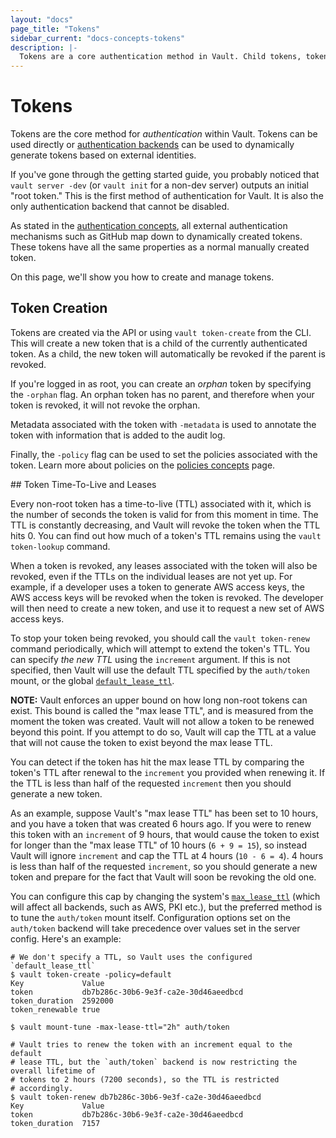 ```yaml
---
layout: "docs"
page_title: "Tokens"
sidebar_current: "docs-concepts-tokens"
description: |-
  Tokens are a core authentication method in Vault. Child tokens, token-based revocation, and more.
---
```


# Tokens

Tokens are the core method for _authentication_ within Vault. Tokens
can be used directly or [authentication backends](/docs/concepts/auth.html)
can be used to dynamically generate tokens based on external identities.

If you've gone through the getting started guide, you probably noticed that
`vault server -dev` (or `vault init` for a non-dev server) outputs an
initial "root token." This is the first method of authentication for Vault.
It is also the only authentication backend that cannot be disabled.

As stated in the [authentication concepts](/docs/concepts/auth.html),
all external authentication mechanisms such as GitHub map down to dynamically
created tokens. These tokens have all the same properties as a normal
manually created token.

On this page, we'll show you how to create and manage tokens.

## Token Creation

Tokens are created via the API or using `vault token-create` from the CLI.
This will create a new token that is a child of the currently authenticated
token. As a child, the new token will automatically be revoked if the parent
is revoked.

If you're logged in as root, you can create an _orphan_ token by
specifying the `-orphan` flag. An orphan token has no parent, and therefore
when your token is revoked, it will not revoke the orphan.

Metadata associated with the token with `-metadata` is used to annotate
the token with information that is added to the audit log.

Finally, the `-policy` flag can be used to set the policies associated
with the token. Learn more about policies on the
[policies concepts](/docs/concepts/policies.html) page.

<a name="ttls-and-leases" />
## Token Time-To-Live and Leases

Every non-root token has a time-to-live (TTL) associated with it, which is
the number of seconds the token is valid for from this moment in time.
The TTL is constantly decreasing, and Vault will revoke the token when the TTL hits 0.
You can find out how much of a token's TTL remains using the `vault token-lookup` command.

When a token is revoked, any leases associated with the token will also be revoked,
even if the TTLs on the individual leases are not yet up. For example,
if a developer uses a token to generate AWS access keys, the AWS access keys
will be revoked when the token is revoked. The developer will then need to
create a new token, and use it to request a new set of AWS access keys.

To stop your token being revoked, you should call the `vault
token-renew` command periodically, which will attempt to extend the token's TTL.
You can specify _the new TTL_ using the `increment` argument. If this is
not specified, then Vault will use the default TTL specified by the
`auth/token` mount, or the global [`default_lease_ttl`](/docs/config/index.html#default_lease_ttl).

**NOTE:** Vault enforces an upper bound on how long non-root tokens can exist.
This bound is called the "max lease TTL", and is measured from
the moment the token was created. Vault will not allow a token to be renewed
beyond this point. If you attempt to do so, Vault will cap the TTL at a value
that will not cause the token to exist beyond the max lease TTL.

You can detect if the token has hit the max lease TTL by comparing the token's
TTL after renewal to the `increment` you provided when renewing it. If the TTL
is less than half of the requested `increment` then you should generate a new token.

As an example, suppose Vault's "max lease TTL" has been set to 10 hours,
and you have a token that was created 6 hours ago.
If you were to renew this token with an `increment` of 9 hours,
that would cause the token to exist for longer than the "max lease TTL" of
10 hours (`6 + 9 = 15`), so instead Vault will ignore `increment` and
cap the TTL at 4 hours (`10 - 6 = 4`). 4 hours is less than half of the requested
`increment`, so you should generate a new token and prepare for the fact that
Vault will soon be revoking the old one.

You can configure this cap by changing the system's
[`max_lease_ttl`](/docs/config/index.html#max_lease_ttl) (which will affect
all backends, such as AWS, PKI etc.), but the preferred method is to tune
the `auth/token` mount itself. Configuration options set on the `auth/token`
backend will take precedence over values set in the server config.
Here's an example:

```console
# We don't specify a TTL, so Vault uses the configured `default_lease_ttl`
$ vault token-create -policy=default
Key             Value
token           db7b286c-30b6-9e3f-ca2e-30d46aeedbcd
token_duration  2592000
token_renewable true

$ vault mount-tune -max-lease-ttl="2h" auth/token

# Vault tries to renew the token with an increment equal to the default
# lease TTL, but the `auth/token` backend is now restricting the overall lifetime of
# tokens to 2 hours (7200 seconds), so the TTL is restricted
# accordingly.
$ vault token-renew db7b286c-30b6-9e3f-ca2e-30d46aeedbcd
Key             Value
token           db7b286c-30b6-9e3f-ca2e-30d46aeedbcd
token_duration  7157
```
